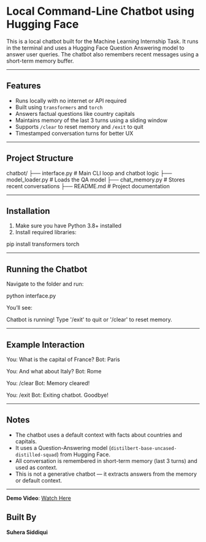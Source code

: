 # Local Command-Line Chatbot using Hugging Face

This is a local chatbot built for the Machine Learning Internship Task. It runs in the terminal and uses a Hugging Face Question Answering model to answer user queries. The chatbot also remembers recent messages using a short-term memory buffer.

---

## Features

- Runs locally with no internet or API required
- Built using `transformers` and `torch`
- Answers factual questions like country capitals
- Maintains memory of the last 3 turns using a sliding window
- Supports `/clear` to reset memory and `/exit` to quit
- Timestamped conversation turns for better UX

---

## Project Structure

chatbot/
├── interface.py # Main CLI loop and chatbot logic
├── model_loader.py # Loads the QA model
├── chat_memory.py # Stores recent conversations
├── README.md # Project documentation


---

## Installation

1. Make sure you have Python 3.8+ installed
2. Install required libraries:

pip install transformers torch



---

## Running the Chatbot

Navigate to the folder and run:

python interface.py


You’ll see:

Chatbot is running! Type '/exit' to quit or '/clear' to reset memory.


---

## Example Interaction

You: What is the capital of France?
Bot: Paris

You: And what about Italy?
Bot: Rome

You: /clear
Bot: Memory cleared!

You: /exit
Bot: Exiting chatbot. Goodbye!


---

## Notes

- The chatbot uses a default context with facts about countries and capitals.
- It uses a Question-Answering model (`distilbert-base-uncased-distilled-squad`) from Hugging Face.
- All conversation is remembered in short-term memory (last 3 turns) and used as context.
- This is not a generative chatbot — it extracts answers from the memory or default context.

---
**Demo Video**: [Watch Here](https://drive.google.com/file/d/1eQLR7PY8GOGStGoM1XyIjDejIguZgwrL/view?usp=sharing)
## Built By

**Suhera Siddiqui**  
